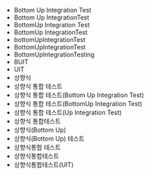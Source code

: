 ﻿- Bottom Up Integration Test
- Bottom Up IntegrationTest
- BottomUp Integration Test
- BottomUp IntegrationTest
- bottomUpIntegrationTest
- BottomUpIntegrationTest
- BottomUpIntegrationTesting
- BUIT
- UIT
- 상향식
- 상향식 통합 테스트
- 상향식 통합 테스트(Bottom Up Integration Test)  
- 상향식 통합 테스트(BottomUp Integration Test)  
- 상향식 통합 테스트(Up Integration Test)  
- 상향식 통합테스트
- 상향식(Bottom Up)
- 상향식(Bottom Up) 테스트
- 상향식통합 테스트
- 상향식통합테스트
- 상향식통합테스트(UIT)

